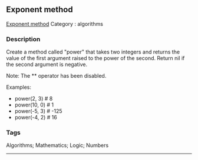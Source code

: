 ## Exponent method
[Exponent method](https://www.codewars.com/kata/exponent-method)
Category : algorithms

### Description
Create a method called "power" that takes two integers and returns the value of the first argument raised to the power of the second. Return nil if the second argument is negative.

Note: The ** operator has been disabled.

Examples:

* power(2, 3)   # 8
* power(10, 0)  # 1
* power(-5, 3)  # -125
* power(-4, 2)  # 16

### Tags
Algorithms; Mathematics; Logic; Numbers

- - -

